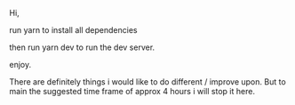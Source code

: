 Hi, 

run yarn to install all dependencies

then run yarn dev to run the dev server. 

enjoy. 

There are definitely things i would like to do different / improve upon. 
But to main the suggested time frame of approx 4 hours i will stop it here. 